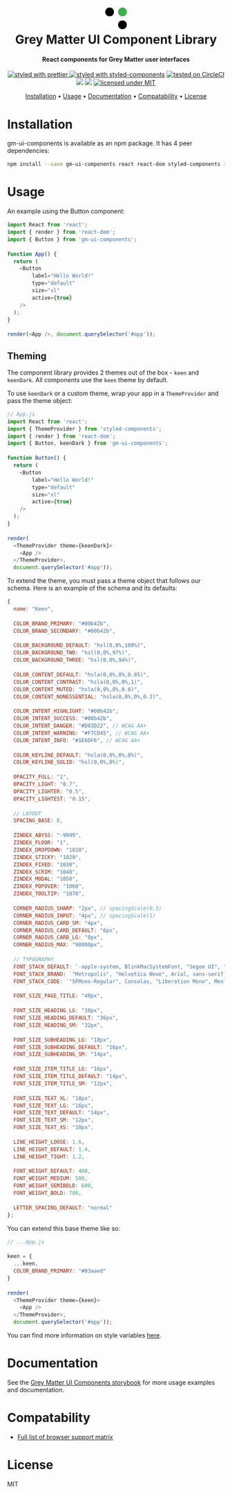 <h1 align="center">
  <br>
  <img src="./src/images/decipher-logo.png" alt="Decipher Logo" width="50">
  <br>
  Grey Matter UI Component Library
  <br>
</h1>

<h4 align="center">React components for Grey Matter user interfaces</h4>

<p align="center">
  <a href="https://github.com/prettier/prettier" target="_blank">
    <img src="https://img.shields.io/badge/formatted_with-prettier-ff69b4.svg"
         alt="styled with prettier">
  </a>
  <a href="https://www.styled-components.com/" target="_blank"><img src="https://img.shields.io/badge/styled_with-%F0%9F%92%85%20styled--components-orange.svg?colorB=daa357" alt="styled with styled-components"></a>
  <a href="https://circleci.com/gh/greymatter-io/gm-ui-components/tree/master" target="_blank"><img src="https://circleci.com/gh/greymatter-io/gm-ui-components/tree/master.svg?style=shield" alt="tested on CircleCI"></a>
  <a href="https://codeclimate.com/github/greymatter-io/gm-ui-components/maintainability"><img src="https://api.codeclimate.com/v1/badges/e4f79b8a8ac6216ae81c/maintainability" /></a>
  <a href="https://codeclimate.com/github/greymatter-io/gm-ui-components/test_coverage"><img src="https://api.codeclimate.com/v1/badges/e4f79b8a8ac6216ae81c/test_coverage" /></a>
  <a href="https://opensource.org/licenses/mit-license.php" target="_blank"><img src="https://badges.frapsoft.com/os/mit/mit.svg?v=103" alt="licensed under MIT"></a>
</p>

<p align="center">
  <a href="#installation">Installation</a> •
  <a href="#usage">Usage</a> •
  <a href="#documentation">Documentation</a> •
  <a href="#compatability">Compatability</a> •
  <a href="#license">License</a>
</p>

# Installation

gm-ui-components is available as an npm package. It has 4 peer dependencies:

```sh
npm install --save gm-ui-components react react-dom styled-components inter-ui react-popper @popperjs/core
```

# Usage

An example using the Button component:

```javascript
import React from 'react';
import { render } from 'react-dom';
import { Button } from 'gm-ui-components';

function App() {
  return (
    <Button
        label="Hello World!"
        type="default"
        size="xl"
        active={true}
    />
  );
}

render(<App />, document.querySelector('#app'));
```

## Theming

The component library provides 2 themes out of the box - `keen` and `keenDark`. All components use the `keen` theme by default. 

To use `keenDark` or a custom theme, wrap your app in a `ThemeProvider` and pass the theme object:

```javascript
// App.js
import React from 'react';
import { ThemeProvider } from 'styled-components';
import { render } from 'react-dom';
import { Button, keenDark } from 'gm-ui-components';

function Button() {
  return (
    <Button
        label="Hello World!"
        type="default"
        size="xl"
        active={true}
    />
  );
}

render(
  <ThemeProvider theme={keenDark}>
    <App />
  </ThemeProvider>, 
  document.querySelector('#app'));
```

To extend the theme, you must pass a theme object that follows our schema. Here is an example of the schema and its defaults:

```javascript
{
  name: "Keen",

  COLOR_BRAND_PRIMARY: "#00b42b",
  COLOR_BRAND_SECONDARY: "#00b42b",

  COLOR_BACKGROUND_DEFAULT: "hsl(0,0%,100%)",
  COLOR_BACKGROUND_TWO: "hsl(0,0%,97%)",
  COLOR_BACKGROUND_THREE: "hsl(0,0%,94%)",

  COLOR_CONTENT_DEFAULT: "hsla(0,0%,0%,0.85)",
  COLOR_CONTENT_CONTRAST: "hsla(0,0%,0%,1)",
  COLOR_CONTENT_MUTED: "hsla(0,0%,0%,0.6)",
  COLOR_CONTENT_NONESSENTIAL: "hsla(0,0%,0%,0.3)",

  COLOR_INTENT_HIGHLIGHT: "#00b42b",
  COLOR_INTENT_SUCCESS: "#00b42b",
  COLOR_INTENT_DANGER: "#D83D22", // WCAG AA+
  COLOR_INTENT_WARNING: "#F7CD45", // WCAG AA+
  COLOR_INTENT_INFO: "#1E6DF6", // WCAG AA+

  COLOR_KEYLINE_DEFAULT: "hsla(0,0%,0%,8%)",
  COLOR_KEYLINE_SOLID: "hsl(0,0%,8%)",

  OPACITY_FULL: "1",
  OPACITY_LIGHT: "0.7",
  OPACITY_LIGHTER: "0.5",
  OPACITY_LIGHTEST: "0.15",

  // LAYOUT
  SPACING_BASE: 8,

  ZINDEX_ABYSS: "-9999",
  ZINDEX_FLOOR: "1",
  ZINDEX_DROPDOWN: "1010",
  ZINDEX_STICKY: "1020",
  ZINDEX_FIXED: "1030",
  ZINDEX_SCRIM: "1040",
  ZINDEX_MODAL: "1050",
  ZINDEX_POPOVER: "1060",
  ZINDEX_TOOLTIP: "1070",

  CORNER_RADIUS_SHARP: "2px", // spacingScale(0.5)
  CORNER_RADIUS_INPUT: "4px", // spacingScale(1)
  CORNER_RADIUS_CARD_SM: "4px",
  CORNER_RADIUS_CARD_DEFAULT: "6px",
  CORNER_RADIUS_CARD_LG: "8px",
  CORNER_RADIUS_MAX: "90000px",

  // TYPOGRAPHY
  FONT_STACK_DEFAULT: `-apple-system, BlinkMacSystemFont, "Segoe UI", "Roboto", "Oxygen", "Ubuntu", "Cantarell", "Fira Sans", "Droid Sans", "Helvetica Neue", sans-serif`,
  FONT_STACK_BRAND: `"Metropolis", "Helvetica Neue", Arial, sans-serif`,
  FONT_STACK_CODE: `"SFMono-Regular", Consolas, "Liberation Mono", Menlo, Courier, monospace`,

  FONT_SIZE_PAGE_TITLE: "40px",

  FONT_SIZE_HEADING_LG: "38px",
  FONT_SIZE_HEADING_DEFAULT: "36px",
  FONT_SIZE_HEADING_SM: "32px",

  FONT_SIZE_SUBHEADING_LG: "18px",
  FONT_SIZE_SUBHEADING_DEFAULT: "16px",
  FONT_SIZE_SUBHEADING_SM: "14px",

  FONT_SIZE_ITEM_TITLE_LG: "16px",
  FONT_SIZE_ITEM_TITLE_DEFAULT: "14px",
  FONT_SIZE_ITEM_TITLE_SM: "12px",

  FONT_SIZE_TEXT_XL: "18px",
  FONT_SIZE_TEXT_LG: "16px",
  FONT_SIZE_TEXT_DEFAULT: "14px",
  FONT_SIZE_TEXT_SM: "12px",
  FONT_SIZE_TEXT_XS: "10px",

  LINE_HEIGHT_LOOSE: 1.6,
  LINE_HEIGHT_DEFAULT: 1.4,
  LINE_HEIGHT_TIGHT: 1.2,

  FONT_WEIGHT_DEFAULT: 400,
  FONT_WEIGHT_MEDIUM: 500,
  FONT_WEIGHT_SEMIBOLD: 600,
  FONT_WEIGHT_BOLD: 700,

  LETTER_SPACING_DEFAULT: "normal"
};
```

You can extend this base theme like so:

```javascript
// ...App.js

keen = {
  ...keen,
  COLOR_BRAND_PRIMARY: "#03aaed"
}

render(
  <ThemeProvider theme={keen}>
    <App />
  </ThemeProvider>, 
  document.querySelector('#app'));
```

You can find more information on style variables [here](https://greymatter-io.github.io/gm-ui-components/?selectedKind=%20Overview%7CStyles&selectedStory=Styles&full=0&addons=1&stories=1&panelRight=0&addonPanel=storybook%2Fthemes%2Fpanel).

# Documentation

See the [Grey Matter UI Components storybook](https://greymatter-io.github.io/gm-ui-components) for more usage examples and documentation.

# Compatability

* [Full list of browser support matrix](http://browserl.ist/?q=last+2+Chrome+versions%2C+last+2+ChromeAndroid+versions%2C+last+2+Safari+versions%2C+last+2+iOS+versions%2C+last+2+Firefox+versions%2C+last+2+Edge+versions)

# License

MIT
